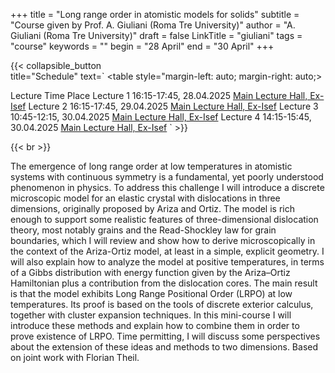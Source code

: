 +++
title = "Long range order in atomistic models for solids"
subtitle = "Course given by Prof. A. Giuliani (Roma Tre University)"
author = "A. Giuliani (Roma Tre University)"
draft = false
LinkTitle = "giuliani"
tags = "course"
keywords = ""
begin = "28 April"
end = "30 April"
+++

{{< collapsible_button  
    title="Schedule" 
    text=`
    <table style="margin-left: auto; margin-right: auto;>
  <thead>
    <tr style="text-align: right;">
      <th>Lecture</th>
      <th>Time</th>
      <th>Place</th>
    </tr>
  </thead>
  <tbody>
    <tr>
      <td>Lecture 1</td>
      <td>16:15-17:45, 28.04.2025</td>
      <td><a href='https://www.google.com/maps/dir//Gran+Sasso+Science+Institute,+Viale+Francesco+Crispi,+7+Rectorate,+Via+Michele+Iacobucci,+2,+67100+L'Aquila+AQ,+Italy/@42.3445687,13.31408'>Main Lecture Hall, Ex-Isef</a></td>
    </tr>
    <tr>
      <td>Lecture 2</td>
      <td>16:15-17:45, 29.04.2025</td>
      <td><a href='https://www.google.com/maps/dir//Gran+Sasso+Science+Institute,+Viale+Francesco+Crispi,+7+Rectorate,+Via+Michele+Iacobucci,+2,+67100+L'Aquila+AQ,+Italy/@42.3445687,13.31408'>Main Lecture Hall, Ex-Isef</a></td>
    </tr>
    <tr>
      <td>Lecture 3</td>
      <td>10:45-12:15, 30.04.2025</td>
      <td><a href='https://www.google.com/maps/dir//Gran+Sasso+Science+Institute,+Viale+Francesco+Crispi,+7+Rectorate,+Via+Michele+Iacobucci,+2,+67100+L'Aquila+AQ,+Italy/@42.3445687,13.31408'>Main Lecture Hall, Ex-Isef</a></td>
    </tr>
    <tr>
      <td>Lecture 4</td>
      <td>14:15-15:45, 30.04.2025</td>
      <td><a href='https://www.google.com/maps/dir//Gran+Sasso+Science+Institute,+Viale+Francesco+Crispi,+7+Rectorate,+Via+Michele+Iacobucci,+2,+67100+L'Aquila+AQ,+Italy/@42.3445687,13.31408'>Main Lecture Hall, Ex-Isef</a></td>
    </tr>
  </tbody>
</table>`
>}}

{{< br >}}







The emergence of long range order at low temperatures in atomistic systems with continuous symmetry is a fundamental, yet poorly understood phenomenon in physics. To address this challenge I will introduce a discrete microscopic model for an elastic crystal with dislocations in three dimensions, originally proposed by Ariza and Ortiz. The model is rich enough to support some realistic features of three-dimensional dislocation theory, most notably grains and the Read-Shockley law for grain boundaries, which I will review and show how to derive microscopically in the context of the Ariza-Ortiz model, at least in a simple, explicit geometry. I will also explain how to analyze the model at positive temperatures, in terms of a Gibbs distribution with energy function given by the Ariza–Ortiz Hamiltonian plus a contribution from the dislocation cores. The main result is that the model exhibits Long Range Positional Order (LRPO) at low temperatures. Its proof is based on the tools of discrete exterior calculus, together with cluster expansion techniques. In this mini-course I will introduce these methods and explain how to combine them in order to prove existence of LRPO. Time permitting, I will discuss some perspectives about the extension of these ideas and methods to two dimensions. Based on joint work with Florian Theil.
